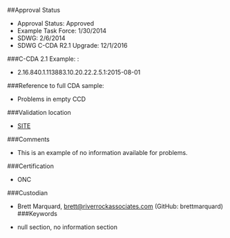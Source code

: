 ##Approval Status

* Approval Status: Approved
* Example Task Force: 1/30/2014
* SDWG: 2/6/2014
* SDWG C-CDA R2.1 Upgrade: 12/1/2016    


###C-CDA 2.1 Example:
:

* 2.16.840.1.113883.10.20.22.2.5.1:2015-08-01

###Reference to full CDA sample:
* Problems in empty CCD


###Validation location

* [SITE](https://sitenv.org/c-cda-validator)


###Comments

* This is an example of no information available for problems.

###Certification

* ONC

###Custodian

* Brett Marquard, brett@riverrockassociates.com (GitHub: brettmarquard)
###Keywords

* null section, no information section

